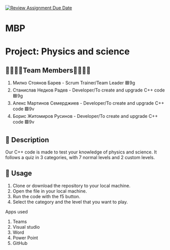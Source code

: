 [![Review Assignment Due Date](https://classroom.github.com/assets/deadline-readme-button-24ddc0f5d75046c5622901739e7c5dd533143b0c8e959d652212380cedb1ea36.svg)](https://classroom.github.com/a/7i_7W-n2)
# MBP
# Project: Physics and science

## 👨‍👨‍👦‍👦Team Members👨‍👨‍👦‍👦
<ol>
  <li>Милко Стоянов Барев - Scrum Trainer/Team Leader 🟦9g</li>
  <li>Станислав Недков Радев - Developer/To create  and upgrade C++ code 🟦9g</li>
  <li>Алекс Мартинов Семерджиев - Developer/To create  and upgrade C++ code 🟩9v</li>
  <li>Борис Житомиров Русинов - Developer/To create  and upgrade C++ code 🟩9v</li>
  </ol>

## 📎 Description
  
Our C++ code is made to test your knowledge of physics and science. It follows a quiz in 3 categories, with 7 normal levels and 2 custom levels.

## 🔶 Usage

1. Clone or download the repository to your local machine.
2. Open the file in your local machine.
3. Run the code with the f5 button.
4. Select the category and the level that you want to play.

Apps used
<ol>
    <li>Teams
    <li>Visual studio
    <li>Word
    <li>Power Point
    <li>GitHub
</ol>
